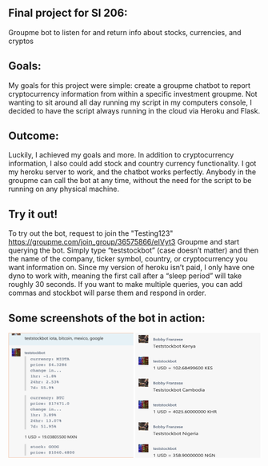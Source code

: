 ## Final project for SI 206:
Groupme bot to listen for and return info about stocks, currencies, and cryptos

## Goals: 
My goals for this project were simple: create a groupme chatbot to report
cryptocurrency information from within a specific investment groupme. 
Not wanting to sit around all day running my script in my computers console, I decided to have the script always running in the cloud via Heroku and Flask. 

## Outcome: 
Luckily, I achieved my goals and more. In addition to cryptocurrency information, I also could add stock and country currency functionality. I got my heroku server to work, and the chatbot works perfectly. Anybody in the groupme can call the bot at any time, without the need for the script to be running on any physical machine.

## Try it out!
To try out the bot, request to join the "Testing123" https://groupme.com/join_group/36575866/eIVyt3 Groupme and start querying the bot. Simply type “teststockbot” (case doesn’t matter) and then the name of the company, ticker symbol, country, or cryptocurrency you want information on. Since my version of heroku isn’t paid, I only have one dyno to work with, meaning the first call after a “sleep period” will take roughly 30 seconds. If you want to make multiple queries, you can add commas and stockbot will parse them and respond in order.

## Some screenshots of the bot in action:
<img src="https://github.com/jackstephenson96/stockbot/blob/master/static/assorted.png" alt="alt text" width="250" height="250">
<img src="https://github.com/jackstephenson96/stockbot/blob/master/static/currencies.png" alt="alt text" width="250" height="250">
